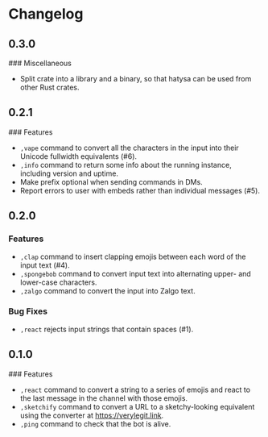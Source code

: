 # Changelog

## 0.3.0

### Miscellaneous

- Split crate into a library and a binary, so that hatysa can be used from other Rust crates.

## 0.2.1

### Features

- `,vape` command to convert all the characters in the input into their Unicode fullwidth 
equivalents (#6).
- `,info` command to return some info about the running instance, including version and uptime.
- Make prefix optional when sending commands in DMs.
- Report errors to user with embeds rather than individual messages (#5).

## 0.2.0

### Features

- `,clap` command to insert clapping emojis between each word of the input text (#4).
- `,spongebob` command to convert input text into alternating upper- and lower-case characters.
- `,zalgo` command to convert the input into Zalgo text.

### Bug Fixes

- `,react` rejects input strings that contain spaces (#1).

## 0.1.0

### Features

- `,react` command to convert a string to a series of emojis and react to the last message in the 
channel with those emojis.
- `,sketchify` command to convert a URL to a sketchy-looking equivalent using the converter at 
https://verylegit.link.
- `,ping` command to check that the bot is alive.

